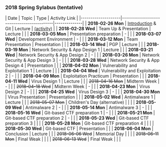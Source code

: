 ### 2018 Spring Sylabus (tentative)

| Date               | Topic                                     | Type         | Activity Link |
|--------------------|-------------------------------------------|--------------|
| **2018-02-26 Mon** | [Introduction](https://softsec.kaist.ac.kr/depot/01-Intro.pdf) & Git | Lecture      | [(activity)](Activities/0226.md) |
| **2018-02-28 Wed** | Team Up & Presentation                    | Lecture      |               |
| **2018-03-05 Mon** | Presentation preparation                  | -            |               |
| **2018-03-07 Wed** | Development Environment                   | -            |               |
| **2018-03-12 Mon** | Team Presentation                         | Presentation |               |
| **2018-03-14 Wed** | PGP                                       | Lecture      |               |
| **2018-03-19 Mon** | Network Security & App Design 1           | Lecture      |               |
| **2018-03-21 Wed** | Network Security & App Design 2           | -            |               |
| **2018-03-26 Mon** | Network Security & App Design 3           | -            |               |
| **2018-03-28 Wed** | Network Security & App Design 4           | Presentation |               |
| **2018-04-02 Mon** | Vulnerability and Exploitation 1          | Lecture      |               |
| **2018-04-04 Wed** | Vulnerability and Exploitation 2          | -            |               |
| **2018-04-09 Mon** | Exploitation Practicum                    | Presentation |               |
| **2018-04-11 Wed** | Virus Design 1                            | Lecture      |               |
| ~~2018-04-16 Mon~~ | Midterm Week                              | -            |               |
| ~~2018-04-18 Wed~~ | Midterm Week                              | -            |               |
| **2018-04-23 Mon** | Virus Design 2                            | -            |               |
| **2018-04-25 Wed** | Virus Design 3                            | -            |               |
| **2018-04-30 Mon** | Virus Presentation                        | Presentation |               |
| **2018-05-02 Wed** | Antimalware 1                             | Lecture      |               |
| ~~2018-05-07 Mon~~ | Children's Day (alternative)              |              |               |
| **2018-05-09 Wed** | Antimalware 2                             | -            |               |
| **2018-05-14 Mon** | Antimalware 3                             | -            |               |
| **2018-05-16 Wed** | Git-based CTF preparation 1               | -            |               |
| **2018-05-21 Mon** | Git-based CTF preparation 2               | -            |               |
| **2018-05-23 Wed** | Git-based CTF preparation 3               |              |               |
| **2018-05-28 Mon** | Git-based CTF preparation 4               |              |               |
| **2018-05-30 Wed** | Git-based CTF                             | Presentation |               |
| **2018-06-04 Mon** | Conclusion                                | Lecture      |               |
| ~~2018-06-06 Wed~~ | Memorial Day                              |              |               |
| ~~2018-06-11 Mon~~ | Final Weak                                |              |               |
| ~~2018-06-13 Wed~~ | Final Weak                                |              |               |
